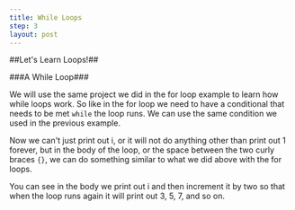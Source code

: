 ```yaml
---
title: While Loops
step: 3
layout: post
---
```


##Let's Learn Loops!##

###A While Loop###

We will use the same project we did in the for loop example to learn how while loops work. So like in the for loop we
need to have a conditional that needs to be met `while` the loop runs. We can use the same condition we used in the
previous example.

Now we can't just print out i, or it will not do anything other than print out 1 forever, but in the body of the loop,
or the space between the two curly braces `{}`, we can do something similar to what we did above with the for loops.

<script src="https://gist.github.com/madhephaestus/900e15bf3a2ccc0a510d.js"></script>

You can see in the body we print out i and then increment it by two so that when the loop runs again it will print out
3, 5, 7, and so on.